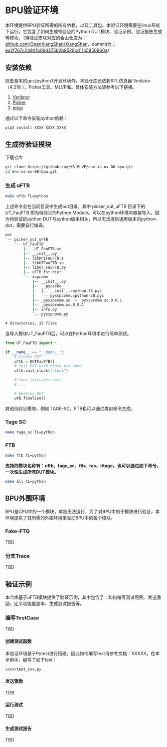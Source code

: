 # BPU验证环境

本环境提供BPU验证所需的所有依赖，以及工具包。本验证环境需要在linux系统下运行，它包含了如何生成带验证的Python DUT模块、验证示例、验证报告生成等模块。（待验证模块对应的香山仓库为：[github.com/OpenXiangShan/XiangShan](https://github.com/OpenXiangShan/XiangShan/tree/kunminghu)，commit为：[ea2f767c24941b08d375b2b9529cd11b5850960a](https://github.com/OpenXiangShan/XiangShan/tree/ea2f767c24941b08d375b2b9529cd11b5850960a)）


## 安装依赖

除去基本的gcc/python3开发环境外，本验仓库还依赖RTL仿真器 Verilator（4.218 ）、Picker工具、MLVP库。具体安装方法请参考以下链接。

1. [Verilator](https://www.veripool.org/projects/verilator/wiki/Installing)
2. [Picker](https://github.com/XS-MLVP/picker)
3. [mlvp](https://github.com/XS-MLVP/mlvp)

通过以下命令安装python依赖：
```bash
pip3 install XXXX XXXX XXXX
```

## 生成待验证模块

下载仓库

```bash
git clone https://github.com/XS-MLVP/env-xs-ov-00-bpu.git
cd env-xs-ov-00-bpu.git
```

### 生成 uFTB

```bash
make uftb TL=python
```

上述命令会在当前目录中生成out目录，其中 picker_out_uFTB 目录下的 UT_FauFTB 即为待验证的Python Module。可以在python环境中直接导入。因为待验证的python DUT与python版本相关，所以无法提供通用版本的python-dut，需要自行编译。

```bash
out
`-- picker_out_uFTB
    `-- UT_FauFTB
        |-- _UT_FauFTB.so
        |-- __init__.py
        |-- libDPIFauFTB.a
        |-- libUTFauFTB.so
        |-- libUT_FauFTB.py
        |-- uFTB.fst.hier
        `-- xspcomm
            |-- __init__.py
            |-- __pycache__
            |   |-- __init__.cpython-38.pyc
            |   `-- pyxspcomm.cpython-38.pyc
            |-- _pyxspcomm.so -> _pyxspcomm.so.0.0.1
            |-- _pyxspcomm.so.0.0.1
            |-- info.py
            `-- pyxspcomm.py

4 directories, 13 files
```

当导入模块UT_FauFTB后，可以在Python环境中进行简单测试。

```python
from UT_FauFTB import *

if __name__ == "__main__":
    # Create DUT
    uftb = DUTFauFTB()
    # Init DUT with clock pin name
    uftb.init_clock("clock")

    # Your testcases here
    # ...

    # Destroy DUT
    utb.finalize()
```

其他待验证模块，例如 TAGE-SC，FTB也可以通过类似命令生成。

### Tage SC

```bash
make tage_sc TL=python
```

### FTB

```bash
make ftb TL=python
```

**支持的模块名称有：uftb、tage_sc、ftb、ras、ittage。也可以通过如下命令，一次性生成所有DUT模块。**

```bash
make all TL=python
```

## BPU外围环境

BPU是CPU中的一个模块，单独无法运行，为了对BPU中的子模块进行验证，本环境提供了其所需的外围环境来驱动BPU中的各个模块。

### Fake-FTQ

TBD

### 分支Trace

TBD


## 验证示例

本仓库基于uFTB模块提供了验证示例，其中包含了：如何编写测试用例、发送激励、定义功能覆盖率、生成测试报告等。

### 编写TestCase

TBD

#### 创建测试函数

本验证环境基于Pytest进行搭建，因此如何编写test请参考文档：XXXXX。在本示例中，编写了如下test：

```bash
xxxx/test_xxx.py
```

#### 发送激励

TDB

#### 运行测试

TBD

#### 生成测试报告

TBD
